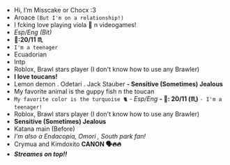- Hi, I’m Misscake or Chocx :3
- Aroace `(But I'm on a relationship!)`
- I fcking love playing viola 🎻 n videogames!
- *Esp/Eng (Bit)*
- **🎂:20/11 ♏**
- `I'm a teenager`
- Ecuadorian
- Intp
- Roblox, Brawl stars player (I don't know how to use any Brawler)
- **I love toucans!**
- Lemon demon . Odetari . Jack Stauber
**- Sensitive (Sometimes) Jealous**
- My favorite animal is the guppy fish n the toucan
- ```My favorite color is the turquoise 🐈```
*- Esp/Eng*
**- 🎂: 20/11 (♏)**
`- I'm a teenager!`
- Roblox, Brawl stars player (I don't know how to use any Brawler)
- **Sensitive (Sometimes) Jealous**
- Katana main (Before)
- *I'm also a Endacopia, Omori , South park fan!*
- Crymua and Kimdoxito **CANON 🗣️🔥🔥**
- __*Streames on top‼️*__
